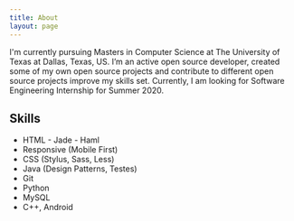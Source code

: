 ```yaml
---
title: About
layout: page
---
```

<!-- ![Profile Image]({{ site.url }}/{{ site.picture }}) -->

<p> I'm currently pursuing Masters in Computer Science at The University of Texas at Dallas, Texas, US. I’m an active open source developer, created some of my own open source projects and contribute to different open source projects improve my skills set. Currently, I am looking for Software Engineering Internship for Summer 2020.


<h2>Skills</h2>

<ul class="skill-list">
	<li>HTML - Jade - Haml</li>
	<li>Responsive (Mobile First)</li>
	<li>CSS (Stylus, Sass, Less)</li>
	<li>Java (Design Patterns, Testes)</li>
	<li>Git</li>
	<li>Python</li>
	<li>MySQL</li>
	<li>C++, Android</li>
</ul>


